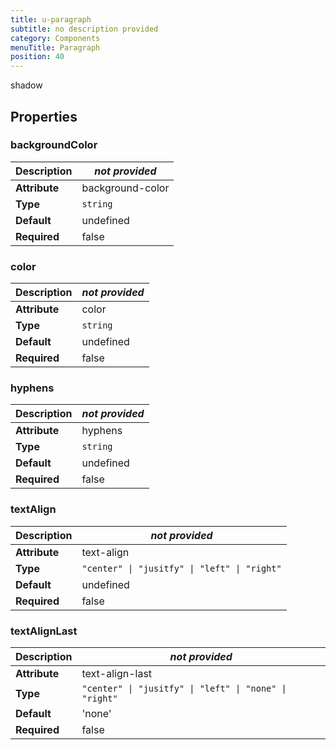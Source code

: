 ```yaml
---
title: u-paragraph
subtitle: no description provided
category: Components
menuTitle: Paragraph
position: 40
---
```


<badge> shadow </badge>








## Properties

### backgroundColor
|**Description**|*not provided*|
|---|---|
|**Attribute**|background-color|
|**Type**|`string`|
|**Default**|undefined|
|**Required**|false|


### color
|**Description**|*not provided*|
|---|---|
|**Attribute**|color|
|**Type**|`string`|
|**Default**|undefined|
|**Required**|false|


### hyphens
|**Description**|*not provided*|
|---|---|
|**Attribute**|hyphens|
|**Type**|`string`|
|**Default**|undefined|
|**Required**|false|


### textAlign
|**Description**|*not provided*|
|---|---|
|**Attribute**|text-align|
|**Type**|`"center" \| "jusitfy" \| "left" \| "right"`|
|**Default**|undefined|
|**Required**|false|


### textAlignLast
|**Description**|*not provided*|
|---|---|
|**Attribute**|text-align-last|
|**Type**|`"center" \| "jusitfy" \| "left" \| "none" \| "right"`|
|**Default**|'none'|
|**Required**|false|















